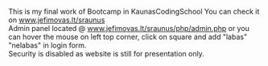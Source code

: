 This is my final work of Bootcamp in KaunasCodingSchool
You can check it on www.jefimovas.lt/sraunus    
Admin panel located @ www.jefimovas.lt/sraunus/php/admin.php or you can hover the mouse on left top corner, click on square and add "labas" "nelabas" in login form.    
Security is disabled as website is still for presentation only.
